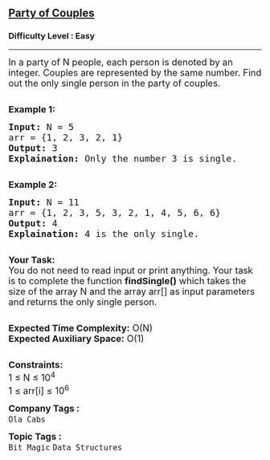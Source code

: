 <h2><a href="https://www.geeksforgeeks.org/problems/alone-in-couple5507/1?page=1&category=Bit%20Magic&difficulty=Easy&status=unsolved&sortBy=latest">Party of Couples</a></h2><h3>Difficulty Level : Easy</h3><hr><div class="problems_problem_content__Xm_eO"><p><span style="font-size:18px">In a party of N people, each person is denoted by an integer. Couples are represented by the same number. Find out the only single person in the party of couples.</span></p>

<p><br>
<span style="font-size:18px"><strong>Example 1:</strong></span></p>

<pre><span style="font-size:18px"><strong>Input:</strong> N = 5
arr = {1, 2, 3, 2, 1}
<strong>Output:</strong> 3
<strong>Explaination:</strong> Only the number 3 is single.</span></pre>

<p><br>
<span style="font-size:18px"><strong>Example 2:</strong></span></p>

<pre><span style="font-size:18px"><strong>Input:</strong> N = 11
arr = {1, 2, 3, 5, 3, 2, 1, 4, 5, 6, 6}
<strong>Output:</strong> 4
<strong>Explaination:</strong> 4 is the only single.</span></pre>

<p><br>
<strong><span style="font-size:18px">Your Task:</span></strong><br>
<span style="font-size:18px">You do not need to read input or print anything. Your task is to complete the function <strong>findSingle()</strong> which takes the size of the array N and the array arr[] as input parameters and returns the only single&nbsp;person.</span></p>

<p><br>
<span style="font-size:18px"><strong>Expected Time Complexity:</strong> O(N)<br>
<strong>Expected Auxiliary Space:</strong> O(1)</span></p>

<p><br>
<span style="font-size:18px"><strong>Constraints:</strong><br>
1 ≤ N ≤ 10<sup>4</sup><br>
1 ≤ arr[i] ≤ 10<sup>6</sup></span></p>
</div><p><span style=font-size:18px><strong>Company Tags : </strong><br><code>Ola Cabs</code>&nbsp;<br><p><span style=font-size:18px><strong>Topic Tags : </strong><br><code>Bit Magic</code>&nbsp;<code>Data Structures</code>&nbsp;